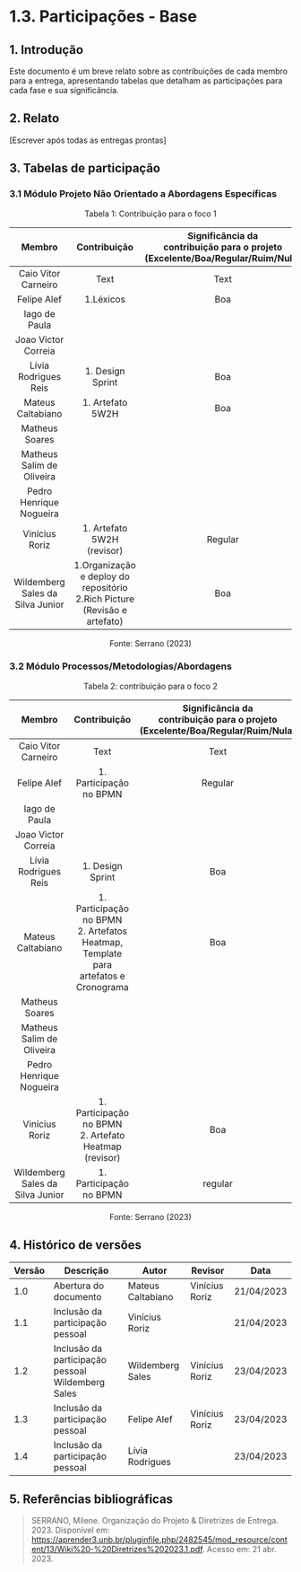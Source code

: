 # 1.3. Participações - Base

## 1. Introdução

Este documento é um breve relato sobre as contribuições de cada membro para a entrega, apresentando tabelas que detalham as participações para cada fase e sua significância.

## 2. Relato

[Escrever após todas as entregas prontas]

## 3. Tabelas de participação

### 3.1 Módulo Projeto Não Orientado a Abordagens Específicas

<center>
    <p style="font-size: 14px">Tabela 1: Contribuição para o foco 1</p>

|              Membro              |   Contribuição             | Significância da <br> contribuição para o projeto <br> (Excelente/Boa/Regular/Ruim/Nula) |
| :------------------------------: | :------------------------: | :--------------------------------------------------------------------------------------: |
|       Caio Vitor Carneiro        |       Text                 |                                           Text                                           |
|           Felipe Alef            | 1.Léxicos                  |                                 Boa                                                      |
|          Iago de Paula           |                            |                                                                                          |
|       Joao Victor Correia        |                            |                                                                                          |
|       Lívia Rodrigues Reis       | 1. Design Sprint           |                       Boa                                                                |
|        Mateus Caltabiano         | 1. Artefato 5W2H           |                                           Boa                                            |
|          Matheus Soares          |                            |                                                                                          |
|    Matheus Salim de Oliveira     |                            |                                                                                          |
|     Pedro Henrique Nogueira      |                            |                                                                                          |
|          Vinícius Roriz          | 1. Artefato 5W2H (revisor) |                                           Regular                                        |
| Wildemberg Sales da Silva Junior |   1.Organização e deploy do repositório </br> 2.Rich Picture (Revisão e artefato)   |   Boa    |

<p style="font-size: 14px">Fonte: Serrano (2023)</p>
    
</center>

### 3.2 Módulo Processos/Metodologias/Abordagens

<center>
    <p style="font-size: 14px">Tabela 2: contribuição para o foco 2</p>

|              Membro              |                                      Contribuição                                       | Significância da <br> contribuição para o projeto <br>(Excelente/Boa/Regular/Ruim/Nula) |
| :------------------------------: | :-------------------------------------------------------------------------------------: | :-------------------------------------------------------------------------------------: |
|       Caio Vitor Carneiro        |                                          Text                                           |                                          Text                                           |
|           Felipe Alef            |           1. Participação no BPMN                                                                              |    Regular                                                                                     |
|          Iago de Paula           |                                                                                         |                                                                                         |
|       Joao Victor Correia        |                                                                                         |                                                                                         |
|       Lívia Rodrigues Reis       | 1. Design Sprint       |                                      Boa                |
|        Mateus Caltabiano         | 1. Participação no BPMN <br> 2. Artefatos Heatmap, Template para artefatos e Cronograma |                                           Boa                                           |
|          Matheus Soares          |                                                                                         |                                                                                         |
|    Matheus Salim de Oliveira     |                                                                                         |                                                                                         |
|     Pedro Henrique Nogueira      |                                                                                         |                                                                                         |
|          Vinícius Roriz          | 1. Participação no BPMN <br> 2. Artefato Heatmap (revisor)                              |                                           Boa                                           |
| Wildemberg Sales da Silva Junior |  1. Participação no BPMN  | regular |

<p style="font-size: 14px">Fonte: Serrano (2023)</p>
</center>

## 4. Histórico de versões

| Versão | Descrição             | Autor             | Revisor | Data       |
| ------ | --------------------- | ----------------- | ------- | ---------- |
| 1.0    | Abertura do documento | Mateus Caltabiano | Vinícius Roriz        | 21/04/2023 |
| 1.1    | Inclusão da participação pessoal | Vinícius Roriz |               | 21/04/2023 |
| 1.2 | Inclusão da participação pessoal Wildemberg Sales |  Wildemberg Sales |    Vinícius Roriz     | 23/04/2023 |
| 1.3 | Inclusão da participação pessoal |  Felipe Alef |    Vinícius Roriz     | 23/04/2023 |
| 1.4 | Inclusão da participação pessoal |  Lívia Rodrigues |        | 23/04/2023 |

## 5. Referências bibliográficas

> SERRANO, Milene. Organização do Projeto & Diretrizes de Entrega. 2023. Disponível em: https://aprender3.unb.br/pluginfile.php/2482545/mod_resource/content/13/Wiki%20-%20Diretrizes%202023.1.pdf. Acesso em: 21 abr. 2023.
